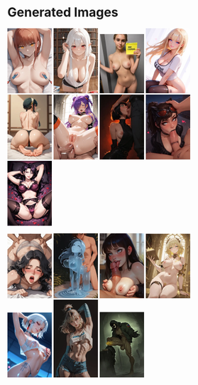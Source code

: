 # Generated Images



<img src="2025_10_07_01_thumb.webp" width="100"/> <img src="2025_10_07_02_thumb.webp" width="100"/> <img src="2025_10_07_03_thumb.webp" width="100"/> <img src="2025_10_07_04_thumb.webp" width="100"/> <img src="2025_10_07_05_thumb.webp" width="100"/> <img src="2025_10_07_06_thumb.webp" width="100"/> <img src="2025_10_07_07_thumb.webp" width="100"/> <img src="2025_10_07_08_thumb.webp" width="100"/> <img src="2025_10_07_09_thumb.webp" width="100"/>

<img src="2025_10_07_10_thumb.webp" width="100"/> <img src="2025_10_07_11_thumb.webp" width="100"/> <img src="2025_10_07_12_thumb.webp" width="100"/> <img src="2025_10_07_13_thumb.webp" width="100"/> <img src="2025_10_07_14_thumb.webp" width="100"/> <img src="2025_10_07_15_thumb.webp" width="100"/> <img src="2025_10_07_16_thumb.webp" width="100"/>